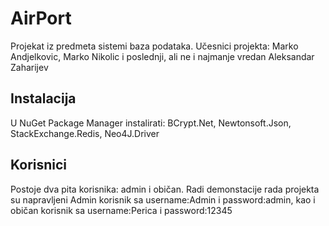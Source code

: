 # AirPort
Projekat iz predmeta sistemi baza podataka. Učesnici projekta: Marko Andjelkovic, Marko Nikolic i poslednji, ali ne i najmanje vredan Aleksandar Zaharijev


Instalacija
-------
U NuGet Package Manager instalirati: BCrypt.Net, Newtonsoft.Json, StackExchange.Redis, Neo4J.Driver

Korisnici
---------
Postoje dva pita korisnika: admin i običan. Radi demonstacije rada projekta su napravljeni Admin korisnik sa username:Admin i password:admin, kao i običan korisnik sa username:Perica i password:12345
